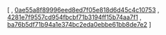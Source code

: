 [
, [0ae55a8f89996eed8ed7f05e818d6d45c4c10753](https://github.com/facebook/facebook-android-sdk/commit/0ae55a8f89996eed8ed7f05e818d6d45c4c10753)
, [4281e7f9557cd954fbcbf71b3194ff15b74aa7f1](https://github.com/facebook/facebook-android-sdk/commit/4281e7f9557cd954fbcbf71b3194ff15b74aa7f1)
, [ba76b5df71b94a1e374bc2eda0ebbe61bb8de7e2](https://github.com/facebook/facebook-android-sdk/commit/ba76b5df71b94a1e374bc2eda0ebbe61bb8de7e2)
]